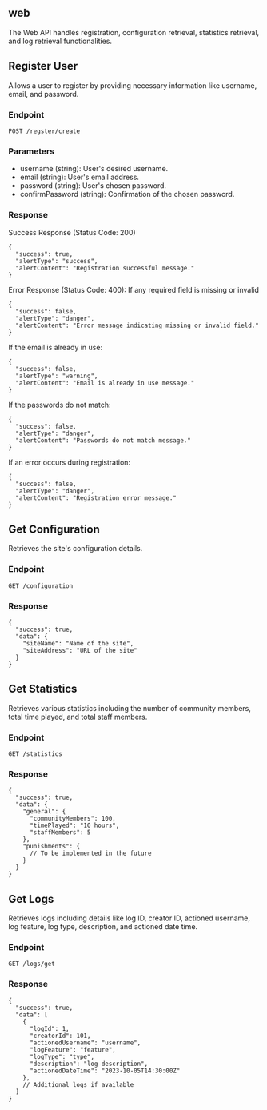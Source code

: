 ## web
The Web API handles registration, configuration retrieval, statistics retrieval, and log retrieval functionalities.

## Register User
Allows a user to register by providing necessary information like username, email, and password.

### Endpoint
`POST /regster/create`

### Parameters
* username (string): User's desired username.
* email (string): User's email address.
* password (string): User's chosen password.
* confirmPassword (string): Confirmation of the chosen password.

### Response 
Success Response (Status Code: 200)
```
{
  "success": true,
  "alertType": "success",
  "alertContent": "Registration successful message."
}
```

Error Response (Status Code: 400): If any required field is missing or invalid
```
{
  "success": false,
  "alertType": "danger",
  "alertContent": "Error message indicating missing or invalid field."
}
```

If the email is already in use:
```
{
  "success": false,
  "alertType": "warning",
  "alertContent": "Email is already in use message."
}
```

If the passwords do not match:
```
{
  "success": false,
  "alertType": "danger",
  "alertContent": "Passwords do not match message."
}
```

If an error occurs during registration:
```
{
  "success": false,
  "alertType": "danger",
  "alertContent": "Registration error message."
}
```

## Get Configuration
Retrieves the site's configuration details.

### Endpoint
`GET /configuration`

### Response 
```
{
  "success": true,
  "data": {
    "siteName": "Name of the site",
    "siteAddress": "URL of the site"
  }
}
```

## Get Statistics
Retrieves various statistics including the number of community members, total time played, and total staff members.

### Endpoint
`GET /statistics`

### Response 
```
{
  "success": true,
  "data": {
    "general": {
      "communityMembers": 100,
      "timePlayed": "10 hours",
      "staffMembers": 5
    },
    "punishments": {
      // To be implemented in the future
    }
  }
}
```

## Get Logs
Retrieves logs including details like log ID, creator ID, actioned username, log feature, log type, description, and actioned date time.

### Endpoint
`GET /logs/get`

### Response 
```
{
  "success": true,
  "data": [
    {
      "logId": 1,
      "creatorId": 101,
      "actionedUsername": "username",
      "logFeature": "feature",
      "logType": "type",
      "description": "log description",
      "actionedDateTime": "2023-10-05T14:30:00Z"
    },
    // Additional logs if available
  ]
}
```